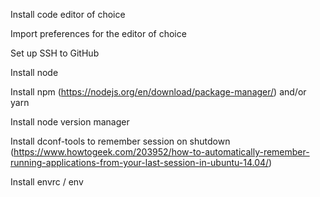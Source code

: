 Install code editor of choice

Import preferences for the editor of choice

Set up SSH to GitHub

Install node

Install npm (https://nodejs.org/en/download/package-manager/) and/or yarn

Install node version manager

Install dconf-tools to remember session on shutdown (https://www.howtogeek.com/203952/how-to-automatically-remember-running-applications-from-your-last-session-in-ubuntu-14.04/)

Install envrc / env
